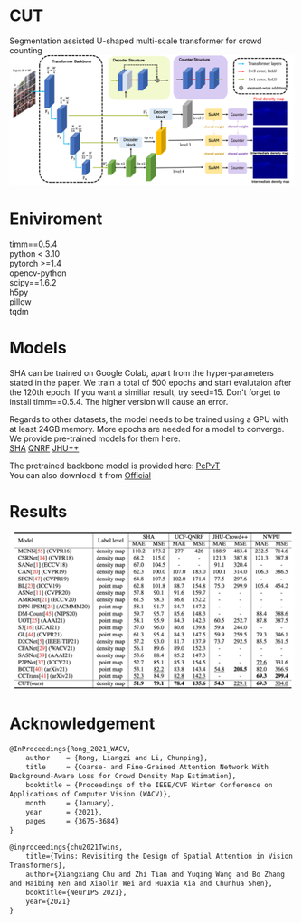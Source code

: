 # CUT
Segmentation assisted U-shaped multi-scale transformer for crowd counting
![avatar](/model.png)
# Eniviroment
timm==0.5.4<br />
python < 3.10<br />
pytorch >=1.4<br />
opencv-python<br />
scipy==1.6.2<br />
h5py <br />
pillow<br />
tqdm<br />


# Models

SHA can be trained on Google Colab, apart from the hyper-parameters stated in the paper. We train a total of 500 epochs and start evalutaion after the 120th epoch. If you want a similiar result, try seed=15. Don't forget to install timm==0.5.4. The higher version will cause an error.

Regards to other datasets, the model needs to be trained using a GPU with at least 24GB memory. More epochs are needed for a model to converge. We provide pre-trained models for them here. <br />
[SHA](https://drive.google.com/file/d/1OyRo8eqfHTvoxxCPOImaUe3Ll_g5JnWO/view?usp=sharing)
[QNRF](https://drive.google.com/file/d/19T-YScQ6g7hMYFfvRIfWRblxlBiPvStJ/view?usp=sharing)
[JHU++](https://drive.google.com/file/d/16m1zM4TNZGUi0_TDWAiqQdQEmJ1pn_Nq/view?usp=sharing)

The pretrained backbone model is provided here: [PcPvT](https://drive.google.com/file/d/1dmqaEGMJz-J8clV62YPS_XplNdUbXiis/view?usp=sharing) <br />
You can also download it from [Official](https://drive.google.com/file/d/1wsU9riWBiN22fyfsJCHDFhLyP2c_n8sk/view?usp=sharing)

# Results
![avatar](/result.jpg)

# Acknowledgement
```
@InProceedings{Rong_2021_WACV,
    author    = {Rong, Liangzi and Li, Chunping},
    title     = {Coarse- and Fine-Grained Attention Network With Background-Aware Loss for Crowd Density Map Estimation},
    booktitle = {Proceedings of the IEEE/CVF Winter Conference on Applications of Computer Vision (WACV)},
    month     = {January},
    year      = {2021},
    pages     = {3675-3684}
}
```
```
@inproceedings{chu2021Twins,
	title={Twins: Revisiting the Design of Spatial Attention in Vision Transformers},
	author={Xiangxiang Chu and Zhi Tian and Yuqing Wang and Bo Zhang and Haibing Ren and Xiaolin Wei and Huaxia Xia and Chunhua Shen},
	booktitle={NeurIPS 2021},
	year={2021}
}
```
